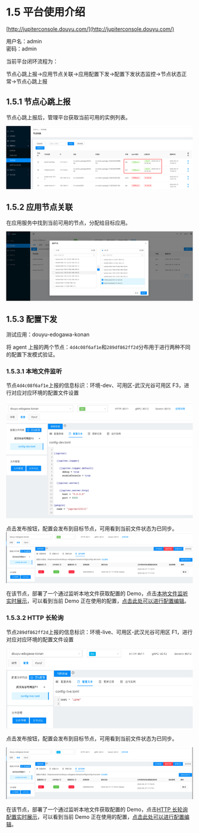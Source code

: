 # 1.5 平台使用介绍

[http://jupiterconsole.douyu.com/](http://jupiterconsole.douyu.com/)

用户名：admin  
密码：admin

当前平台闭环流程为：

节点心跳上报->应用节点关联->应用配置下发->配置下发状态监控->节点状态正常->节点心跳上报

## 1.5.1 节点心跳上报

节点心跳上报后，管理平台获取当前可用的实例列表。

![节点心跳上报](../static/juno/9.1.1-1.png)

## 1.5.2 应用节点关联

在应用服务中找到当前可用的节点，分配给目标应用。

![应用节点关联](../static/juno/9.1.2-1.png)

## 1.5.3 配置下发

测试应用：douyu-edogawa-konan

将 agent 上报的两个节点：`4d4c08f6af1e`和`289df862ff2d`分布用于进行两种不同的配置下发模式验证。

### 1.5.3.1 本地文件监听

节点`4d4c08f6af1e`上报的信息标识：环境-dev、可用区-武汉光谷可用区 F3，进行对应对应环境的配置文件设置

![--](../static/juno/9.1.3-1.png)

点击发布按钮，配置会发布到目标节点，可用看到当前文件状态为已同步。
![--](../static/juno/9.1.3-2.png)

在该节点，部署了一个通过监听本地文件获取配置的 Demo，点击[本地文件监听实时展示](http://jupiterconsole.douyu.com/fileWatchDemo/configs)，可以看到当前 Demo 正在使用的配置，[点击此处可以进行配置编辑](http://jupiterconsole.douyu.com/app?aid=1&appName=douyu-edogawa-konan&env=dev&tab=confgo)。

### 1.5.3.2 HTTP 长轮询

节点`289df862ff2d`上报的信息标识：环境-live、可用区-武汉光谷可用区 F1，进行对应对应环境的配置文件设置

![--](../static/juno/9.1.3-3.png)

点击发布按钮，配置会发布到目标节点，可用看到当前文件状态为已同步。

![--](../static/juno/9.1.3-4.png)

在该节点，部署了一个通过监听本地文件获取配置的 Demo，点击[HTTP 长轮询配置实时展示](http://jupiterconsole.douyu.com/httpWatchDemo/configs)，可以看到当前 Demo 正在使用的配置，[点击此处可以进行配置编辑](http://jupiterconsole.douyu.com/app?aid=1&appName=douyu-edogawa-konan&env=live&tab=confgo)。
